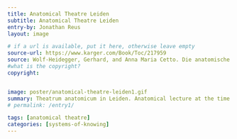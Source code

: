 ```yaml
---
title: Anatomical Theatre Leiden
subtitle: Anatomical Theatre Leiden
entry-by: Jonathan Reus
layout: image

# if a url is available, put it here, otherwise leave empty
source-url: https://www.karger.com/Book/Toc/217959
source: Wolf-Heidegger, Gerhard, and Anna Maria Cetto. Die anatomische Sektion in bildlicher Darstellung&#58; von G. Wolf-Heidegger und Anna Maria Cetto. Karger, 1967.
#what is the copyright?
copyright:


image: poster/anatomical-theatre-leiden1.gif
summary: Theatrum anatomicum in Leiden. Anatomical lecture at the time of Peter Pauw. Copperplate engraving, probably 1615
# permalink: /entry1/

tags: [anatomical theatre]
categories: [systems-of-knowing]
---
```

